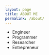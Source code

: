 ```yaml
---
layout: page
title: ABOUT ME
permalink: /about/
---
```

* Engineer
* Programmer
* Researcher
* Entrepreneur
